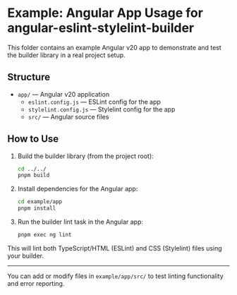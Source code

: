 # Example: Angular App Usage for angular-eslint-stylelint-builder

This folder contains an example Angular v20 app to demonstrate and test the builder library in a real project setup.

## Structure
- `app/` — Angular v20 application
  - `eslint.config.js` — ESLint config for the app
  - `stylelint.config.js` — Stylelint config for the app
  - `src/` — Angular source files

## How to Use
1. Build the builder library (from the project root):
   ```sh
   cd ../../
   pnpm build
   ```

2. Install dependencies for the Angular app:
   ```sh
   cd example/app
   pnpm install
   ```
3. Run the builder lint task in the Angular app:
   ```sh
   pnpm exec ng lint
   ```

This will lint both TypeScript/HTML (ESLint) and CSS (Stylelint) files using your builder.

---

You can add or modify files in `example/app/src/` to test linting functionality and error reporting.

